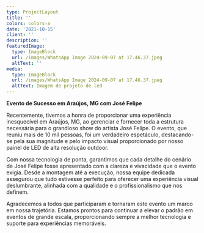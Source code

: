 ```yaml
---
type: ProjectLayout
title: ''
colors: colors-a
date: '2021-10-15'
client: ''
description: ''
featuredImage:
  type: ImageBlock
  url: /images/WhatsApp Image 2024-09-07 at 17.46.37.jpeg
  altText: ''
media:
  type: ImageBlock
  url: /images/WhatsApp Image 2024-09-07 at 17.46.37.jpeg
  altText: Imagem de projeto de led
---
```

**Evento de Sucesso em Araújos, MG com José Felipe**

Recentemente, tivemos a honra de proporcionar uma experiência inesquecível em Araújos, MG, ao gerenciar e fornecer toda a estrutura necessária para o grandioso show do artista José Felipe. O evento, que reuniu mais de 10 mil pessoas, foi um verdadeiro espetáculo, destacando-se pela sua magnitude e pelo impacto visual proporcionado por nosso painel de LED de alta resolução outdoor.

Com nossa tecnologia de ponta, garantimos que cada detalhe do cenário de José Felipe fosse apresentado com a clareza e vivacidade que o evento exigia. Desde a montagem até a execução, nossa equipe dedicada assegurou que tudo estivesse perfeito para oferecer uma experiência visual deslumbrante, alinhada com a qualidade e o profissionalismo que nos definem.

Agradecemos a todos que participaram e tornaram este evento um marco em nossa trajetória. Estamos prontos para continuar a elevar o padrão em eventos de grande escala, proporcionando sempre a melhor tecnologia e suporte para experiências memoráveis.
